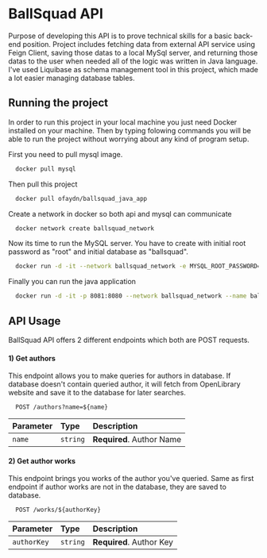 
# BallSquad API
Purpose of developing this API is to prove technical skills for a basic back-end position. Project includes fetching data from external API service using Feign Client, saving those datas to a local MySql server, and returning those datas to the user when needed all of the logic was written in Java language. I've used Liquibase as schema management tool in this project, which made a lot easier managing database tables. 

## Running the project
In order to run this project in your local machine you just need Docker installed on your machine. Then by typing folowing commands you will be able to run the project without worrying about any kind of program setup.

First you need to pull mysql image.
```bash
  docker pull mysql
```
Then pull this project
```bash
  docker pull ofaydn/ballsquad_java_app
```
Create a network in docker so both api and mysql can communicate
```bash
  docker network create ballsquad_network
```
Now its time to run the MySQL server. You have to create with initial root password as "root" and initial database as "ballsquad".
```bash
  docker run -d -it --network ballsquad_network -e MYSQL_ROOT_PASSWORD=root -e MYSQL_DATABASE=ballsquad --name ballsquad_db_appc mysql
```
Finally you can run the java application
```bash
  docker run -d -it -p 8081:8080 --network ballsquad_network --name ballsquad_java_appc ofaydn/ballsquad_java_app
```
## API Usage
BallSquad API offers 2 different endpoints which both are POST requests.

#### 1) Get authors
This endpoint allows you to make queries for authors in database. If database doesn't contain queried author, it will fetch from OpenLibrary website and save it to the database for later searches.

```http
  POST /authors?name=${name}
```

| Parameter | Type     |  Description                |
| :-------- | :------- | :------------------------- |
| `name` | `string` | **Required**. Author Name |

#### 2) Get author works
This endpoint brings you works of the author you've queried. Same as first endpoint if author works are not in the database, they are saved to database.

```http
  POST /works/${authorKey}
```

| Parameter | Type     | Description                       |
| :-------- | :------- | :-------------------------------- |
| `authorKey`      | `string` | **Required**. Author Key |
